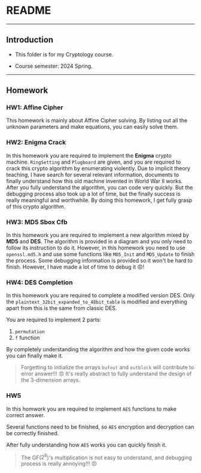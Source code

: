 # README

---

## Introduction

* This folder is for my Cryptology course.

* Course semester: 2024 Spring.

---

## Homework

### HW1: Affine Cipher

This homework is mainly about Affine Cipher solving. By listing out all the unknown parameters and make equations, you can easily solve them.

### HW2: Enigma Crack

In this homework you are required to implement the **Enigma** crypto machine. `RingSetting` and `Plugboard` are given, and you are required to crack this crypto algorithm by enumerating violently. Due to implicit theory teaching, I have search for several relevant information, documents to finally understand how this old machine invented in World War II works. After you fully understand the algorithm, you can code very quickly. But the debugging process also took up a lot of time, but the finally success is really meaningful and worthwhile. By doing this homework, I get fully grasp of this crypto algorithm.

### HW3: MD5 Sbox Cfb

In this homework you are required to implement a new algorithm mixed by **MD5** and **DES**. The algorithm is provided in a diagram and you only need to follow its instruction to do it. However, in this homework you need to use `openssl.md5.h` and use some functions like `MD5_Init` and `MD5_Update` to finish the process. Some debugging information is provided so it won't be hard to finish. However, I have made a lot of time to debug it :angry:!

### HW4: DES Completion

In this homework you are required to complete a modified version DES. Only the `plaintext_32bit_expanded_to_48bit_table` is modified and everything apart from this is the same from classic DES.

You are required to implement 2 parts:

1. `permutation`
2. `f` function

By completely understanding the algorithm and how the given code works you can finally make it.

> Forgetting to initialize the arrays `bufout` and `outblock` will contribute to error answer!!! :angry:
> It's really abstract to fully understand the design of the 3-dimension arrays. 

### HW5

In this homwork you are required to implement `AES` functions to make correct answer.

Several functions need to be finished, so `AES` encryption and decryption can be correctly finished.

After fully understanding how `AES` works you can quickly finish it.

> The GF($2^8$)'s multiplication is not easy to understand, and debugging process is really annoying!!! :angry: